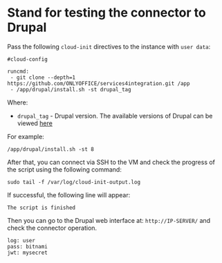 # Stand for testing the connector to Drupal

Pass the following `cloud-init` directives to the instance with `user data`:
```
#cloud-config

runcmd:
 - git clone --depth=1 https://github.com/ONLYOFFICE/services4integration.git /app
 - /app/drupal/install.sh -st drupal_tag
```

Where:
 - `drupal_tag` - Drupal version. The available versions of Drupal can be viewed [here](https://hub.docker.com/r/bitnami/drupal/tags)

For example:
```
/app/drupal/install.sh -st 8
```

After that, you can connect via SSH to the VM and check the progress of the script using the following command:
```
sudo tail -f /var/log/cloud-init-output.log
```

If successful, the following line will appear:
``` 
The script is finished
```
Then you can go to the Drupal web interface at: `http://IP-SERVER/` and check the connector operation. 
```
log: user 
pass: bitnami
jwt: mysecret
```
